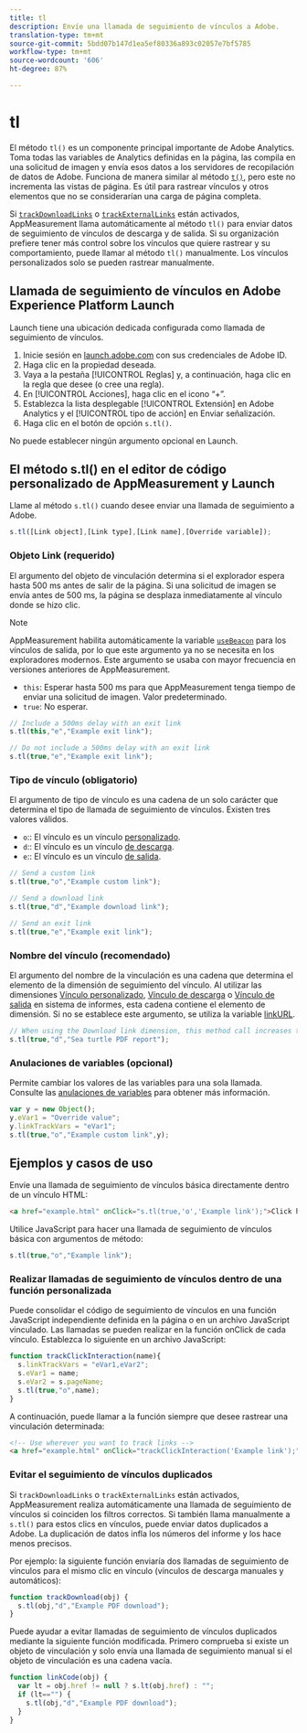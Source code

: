 ```yaml
---
title: tl
description: Envíe una llamada de seguimiento de vínculos a Adobe.
translation-type: tm+mt
source-git-commit: 5bdd07b147d1ea5ef80336a893c02057e7bf5785
workflow-type: tm+mt
source-wordcount: '606'
ht-degree: 87%

---
```



# tl

El método `tl()` es un componente principal importante de Adobe Analytics. Toma todas las variables de Analytics definidas en la página, las compila en una solicitud de imagen y envía esos datos a los servidores de recopilación de datos de Adobe. Funciona de manera similar al método [`t()`](t-method.md), pero este no incrementa las vistas de página. Es útil para rastrear vínculos y otros elementos que no se considerarían una carga de página completa.

Si [`trackDownloadLinks`](../config-vars/trackdownloadlinks.md) o [`trackExternalLinks`](../config-vars/trackexternallinks.md) están activados, AppMeasurement llama automáticamente al método `tl()` para enviar datos de seguimiento de vínculos de descarga y de salida. Si su organización prefiere tener más control sobre los vínculos que quiere rastrear y su comportamiento, puede llamar al método `tl()` manualmente. Los vínculos personalizados solo se pueden rastrear manualmente.

## Llamada de seguimiento de vínculos en Adobe Experience Platform Launch

Launch tiene una ubicación dedicada configurada como llamada de seguimiento de vínculos.

1. Inicie sesión en [launch.adobe.com](https://launch.adobe.com) con sus credenciales de Adobe ID.
1. Haga clic en la propiedad deseada.
1. Vaya a la pestaña [!UICONTROL Reglas] y, a continuación, haga clic en la regla que desee (o cree una regla).
1. En [!UICONTROL Acciones], haga clic en el icono “+”.
1. Establezca la lista desplegable [!UICONTROL Extensión] en Adobe Analytics y el [!UICONTROL tipo de acción] en Enviar señalización.
1. Haga clic en el botón de opción `s.tl()`.

No puede establecer ningún argumento opcional en Launch.

## El método s.tl() en el editor de código personalizado de AppMeasurement y Launch

Llame al método `s.tl()` cuando desee enviar una llamada de seguimiento a Adobe.

```js
s.tl([Link object],[Link type],[Link name],[Override variable]);
```

### Objeto Link (requerido)

El argumento del objeto de vinculación determina si el explorador espera hasta 500 ms antes de salir de la página. Si una solicitud de imagen se envía antes de 500 ms, la página se desplaza inmediatamente al vínculo donde se hizo clic.

>[!NOTE]
>
>AppMeasurement habilita automáticamente la variable [`useBeacon`](../config-vars/usebeacon.md) para los vínculos de salida, por lo que este argumento ya no se necesita en los exploradores modernos. Este argumento se usaba con mayor frecuencia en versiones anteriores de AppMeasurement.

* `this`: Esperar hasta 500 ms para que AppMeasurement tenga tiempo de enviar una solicitud de imagen. Valor predeterminado.
* `true`: No esperar.

```JavaScript
// Include a 500ms delay with an exit link
s.tl(this,"e","Example exit link");

// Do not include a 500ms delay with an exit link
s.tl(true,"e","Example exit link");
```

### Tipo de vínculo (obligatorio)

El argumento de tipo de vínculo es una cadena de un solo carácter que determina el tipo de llamada de seguimiento de vínculos. Existen tres valores válidos.

* `o`:: El vínculo es un vínculo  [personalizado](/help/components/dimensions/custom-link.md).
* `d`:: El vínculo es un vínculo  [de descarga](/help/components/dimensions/download-link.md).
* `e`:: El vínculo es un vínculo  [de salida](/help/components/dimensions/exit-link.md).

```js
// Send a custom link
s.tl(true,"o","Example custom link");

// Send a download link
s.tl(true,"d","Example download link");

// Send an exit link
s.tl(true,"e","Example exit link");
```

### Nombre del vínculo (recomendado)

El argumento del nombre de la vinculación es una cadena que determina el elemento de la dimensión de seguimiento del vínculo. Al utilizar las dimensiones [Vínculo personalizado](/help/components/dimensions/custom-link.md), [Vínculo de descarga](/help/components/dimensions/download-link.md) o [Vínculo de salida](/help/components/dimensions/exit-link.md) en sistema de informes, esta cadena contiene el elemento de dimensión. Si no se establece este argumento, se utiliza la variable [linkURL](../config-vars/linkurl.md).

```js
// When using the Download link dimension, this method call increases the occurrences metric for "Sea turtle PDF report" by 1.
s.tl(true,"d","Sea turtle PDF report");
```

### Anulaciones de variables (opcional)

Permite cambiar los valores de las variables para una sola llamada. Consulte las [anulaciones de variables](../../js/overrides.md) para obtener más información.

```js
var y = new Object();
y.eVar1 = "Override value";
y.linkTrackVars = "eVar1";
s.tl(true,"o","Example custom link",y);
```

## Ejemplos y casos de uso

Envíe una llamada de seguimiento de vínculos básica directamente dentro de un vínculo HTML:

```HTML
<a href="example.html" onClick="s.tl(true,'o','Example link');">Click here</a>
```

Utilice JavaScript para hacer una llamada de seguimiento de vínculos básica con argumentos de método:

```JavaScript
s.tl(true,"o","Example link");
```

### Realizar llamadas de seguimiento de vínculos dentro de una función personalizada

Puede consolidar el código de seguimiento de vínculos en una función JavaScript independiente definida en la página o en un archivo JavaScript vinculado. Las llamadas se pueden realizar en la función onClick de cada vínculo. Establezca lo siguiente en un archivo JavaScript:

```JavaScript
function trackClickInteraction(name){
  s.linkTrackVars = "eVar1,eVar2";
  s.eVar1 = name;
  s.eVar2 = s.pageName;
  s.tl(true,"o",name);
}
```

A continuación, puede llamar a la función siempre que desee rastrear una vinculación determinada:

```HTML
<!-- Use wherever you want to track links -->
<a href="example.html" onClick="trackClickInteraction('Example link');">Click here</a>
```

### Evitar el seguimiento de vínculos duplicados

Si `trackDownloadLinks` o `trackExternalLinks` están activados, AppMeasurement realiza automáticamente una llamada de seguimiento de vínculos si coinciden los filtros correctos. Si también llama manualmente a `s.tl()` para estos clics en vínculos, puede enviar datos duplicados a Adobe. La duplicación de datos infla los números del informe y los hace menos precisos.

Por ejemplo: la siguiente función enviaría dos llamadas de seguimiento de vínculos para el mismo clic en vínculo (vínculos de descarga manuales y automáticos):

```JavaScript
function trackDownload(obj) {
  s.tl(obj,"d","Example PDF download");
}
```

Puede ayudar a evitar llamadas de seguimiento de vínculos duplicados mediante la siguiente función modificada. Primero comprueba si existe un objeto de vinculación y solo envía una llamada de seguimiento manual si el objeto de vinculación es una cadena vacía.

```JavaScript
function linkCode(obj) {
  var lt = obj.href != null ? s.lt(obj.href) : "";
  if (lt=="") {
    s.tl(obj,"d","Example PDF download");
  }
}
```
